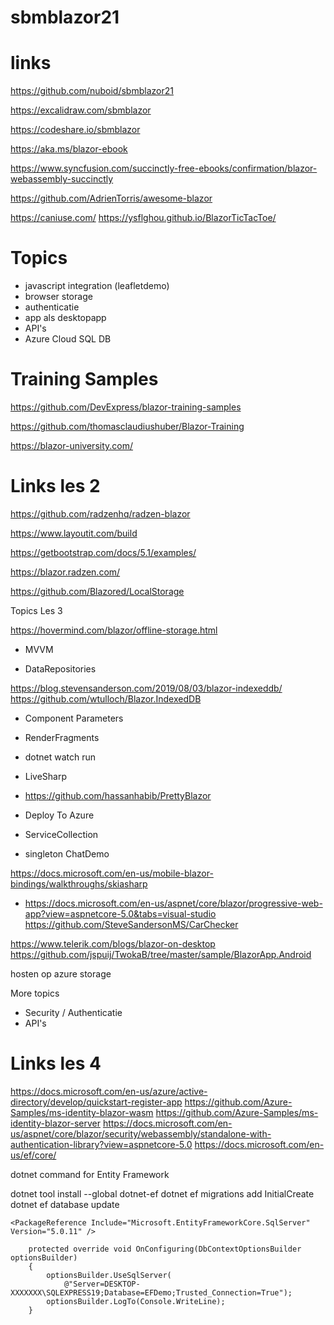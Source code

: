 # sbmblazor21

# links

https://github.com/nuboid/sbmblazor21

https://excalidraw.com/sbmblazor

https://codeshare.io/sbmblazor

https://aka.ms/blazor-ebook

https://www.syncfusion.com/succinctly-free-ebooks/confirmation/blazor-webassembly-succinctly

https://github.com/AdrienTorris/awesome-blazor

https://caniuse.com/
https://ysflghou.github.io/BlazorTicTacToe/

# Topics

- javascript integration (leafletdemo)
- browser storage
- authenticatie
- app als desktopapp
- API's
- Azure Cloud SQL DB

# Training Samples

https://github.com/DevExpress/blazor-training-samples

https://github.com/thomasclaudiushuber/Blazor-Training

https://blazor-university.com/

# Links les 2

https://github.com/radzenhq/radzen-blazor

https://www.layoutit.com/build

https://getbootstrap.com/docs/5.1/examples/

https://blazor.radzen.com/

https://github.com/Blazored/LocalStorage

Topics Les 3

https://hovermind.com/blazor/offline-storage.html

- MVVM

- DataRepositories

https://blog.stevensanderson.com/2019/08/03/blazor-indexeddb/
https://github.com/wtulloch/Blazor.IndexedDB

- Component Parameters

- RenderFragments

- dotnet watch run

- LiveSharp

- https://github.com/hassanhabib/PrettyBlazor

- Deploy To Azure

- ServiceCollection

- singleton ChatDemo

https://docs.microsoft.com/en-us/mobile-blazor-bindings/walkthroughs/skiasharp

- https://docs.microsoft.com/en-us/aspnet/core/blazor/progressive-web-app?view=aspnetcore-5.0&tabs=visual-studio
https://github.com/SteveSandersonMS/CarChecker

https://www.telerik.com/blogs/blazor-on-desktop
https://github.com/jspuij/TwokaB/tree/master/sample/BlazorApp.Android


hosten op azure storage


More topics

- Security / Authenticatie
- API's


# Links les 4

https://docs.microsoft.com/en-us/azure/active-directory/develop/quickstart-register-app
https://github.com/Azure-Samples/ms-identity-blazor-wasm
https://github.com/Azure-Samples/ms-identity-blazor-server
https://docs.microsoft.com/en-us/aspnet/core/blazor/security/webassembly/standalone-with-authentication-library?view=aspnetcore-5.0
https://docs.microsoft.com/en-us/ef/core/

dotnet command for Entity Framework

dotnet tool install --global dotnet-ef
dotnet ef migrations add InitialCreate
dotnet ef database update


 <PackageReference Include="Microsoft.EntityFrameworkCore" Version="5.0.11" />
    <PackageReference Include="Microsoft.EntityFrameworkCore.Design" Version="5.0.11">

    <PackageReference Include="Microsoft.EntityFrameworkCore.SqlServer" Version="5.0.11" />

        protected override void OnConfiguring(DbContextOptionsBuilder optionsBuilder)
        {
            optionsBuilder.UseSqlServer(
                @"Server=DESKTOP-XXXXXXX\SQLEXPRESS19;Database=EFDemo;Trusted_Connection=True");
            optionsBuilder.LogTo(Console.WriteLine);
        }






